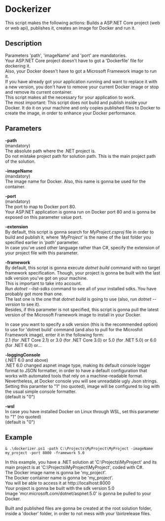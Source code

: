 # Dockerizer
This script makes the following actions: Builds a ASP.NET Core project (web or web api), publishes it, creates an image for Docker and run it.

## Description
Parameters 'path', 'imageName' and 'port' are mandatories.  
Your ASP.NET Core project doesn't have to got a 'Dockerfile' file for dockering it.  
Also, your Docker doesn't have to got a Microsoft Framework image to run it.  
If you have already got your application running and want to replace it with a new version, you don't have to remove your current Docker image or stop and remove its current container.  
This script makes all the necessary for your application to work.  
The most important: This script does not build and publish inside your Docker. It do it on your machine and only copies published files to Docker to create the image, in order to enhance your Docker performance.

## Parameters
**-path**  
(mandatory)  
The absolute path where the .NET project is.  
Do not mistake project path for solution path. This is the main project path of the solution.

**-imageName**  
(mandatory)  
The image name for Docker. Also, this name is gonna be used for the container.

**-port**  
(mandatory)  
The port to map to Docker port 80.  
Your ASP.NET application is gonna run on Docker port 80 and is gonna be exposed on this parameter value port.

**-extension**  
By default, this script is gonna search for *MyProject.csproj* file in order to build and publish it, where *'MyProject'* is the name of the last folder you specified earlier in *'path'* parameter.  
In case you've used other language rather than C#, specify the extension of your project file with this parameter.

**-framework**  
By default, this script is gonna execute *dotnet build* command with no target framework specification. Though, your project is gonna be built with the last sdk version you've got on your machine.  
This is important to take into account.  
Run *dotnet --list-sdks* command to see all of your installed sdks. You have probably got more than one.  
The last one is the one that *dotnet build* is going to use (also, run *dotnet --version* to see it).  
Besides, if this parameter is not specified, this script is gonna pull the latest version of the Microsoft Framework image to install in your Docker.

In case you want to specify a sdk version (this is the recommended option) to use for 'dotnet build' command (and also to pull for the Microsfot Framework image), enter it in the following form:  
2.1 (for .NET Core 2.1) or 3.0 (for .NET Core 3.0) or 5.0 (for .NET 5.0) or 6.0 (for .NET 6.0) or...

**-loggingConsole**  
(.NET 6.0 and above)  
.NET 6.0 changed aspnet image type, making its default console logger format to JSON formatter, in order to have a default configuration that works with automated tools that rely on a machine-readable format.  
Nevertheless, at Docker console you will see unreadable ugly Json strings.
Setting this paramter to "1" (no quoted), image will be configured to log with the usual simple console formatter.  
(default is "0")

**-wsl**  
In case you have installed Docker on Linux through WSL, set this parameter to "1" (no quoted)  
(default is "0")

## Example
```
& .\dockerizer.ps1 -path C:\Projects\MyProject\MyProject -imageName my_project -port 8000 -framework 5.0  
```

In this example, you have a .NET solution at 'C:\Projects\MyProject' and its main project is at 'C:\Projects\MyProject\MyProject', coded with C#.  
The Docker image name is gonna be 'my_project'.  
The Docker container name is gonna be 'my_project'.  
You will be able to access it at http://localhost:8000  
Your project is gonna be built with the sdk version 5.0  
Image 'mcr.microsoft.com/dotnet/aspnet:5.0' is gonna be pulled to your Docker.  

Built and published files are gonna be created at the root solution folder, inside a 'docker' folder, in order to not mess with your \bin\release files.
